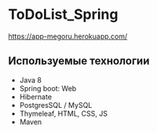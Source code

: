 # ToDoList_Spring

https://app-megoru.herokuapp.com/

## Используемые технологии

- Java 8 
- Spring boot: Web
- Hibernate  
- PostgresSQL / MySQL
- Thymeleaf, HTML, CSS, JS
- Maven
